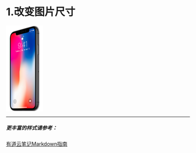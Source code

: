 # 1.改变图片尺寸
<img src="images/1506417181206838.png" width="20%" height="20%" align=center />











-----------------------
##### 更丰富的样式请参考： 

[有道云笔记Markdown指南](http://note.youdao.com/iyoudao/?p=2411&vendor=unsilent14)
